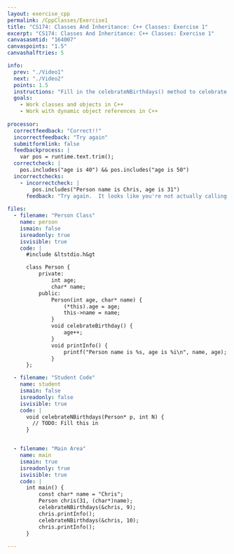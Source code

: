 ```yaml
---
layout: exercise_cpp
permalink: /CppClasses/Exercise1
title: "CS174: Classes And Inheritance: C++ Classes: Exercise 1"
excerpt: "CS174: Classes And Inheritance: C++ Classes: Exercise 1"
canvasasmtid: "164007"
canvaspoints: "1.5"
canvashalftries: 5

info:
  prev: "./Video1"
  next: "./Video2"
  points: 1.5
  instructions: "Fill in the celebrateNBirthdays() method to celebrate some number of birthdays on a particular Person object passed by reference.  Since you're working with a pointer to an object, you should use the arrow notation in a loop to call the celebrateBirthday() method on the object."
  goals:
    - Work classes and objects in C++
    - Work with dynamic object references in C++
    
processor:  
  correctfeedback: "Correct!!" 
  incorrectfeedback: "Try again"
  submitformlink: false
  feedbackprocess: | 
    var pos = runtime.text.trim();
  correctcheck: |
    pos.includes("age is 40") && pos.includes("age is 50")
  incorrectchecks:
    - incorrectcheck: |
        pos.includes("Person name is Chris, age is 31")
      feedback: "Try again.  It looks like you're not actually calling the celebrateBirthdays() method."
 
files:
  - filename: "Person Class"
    name: person
    ismain: false
    isreadonly: true
    isvisible: true
    code: | 
      #include &ltstdio.h&gt

      class Person {
          private:
              int age;
              char* name;
          public:
              Person(int age, char* name) {
                  (*this).age = age;
                  this->name = name;
              }
              void celebrateBirthday() {
                  age++;
              }
              void printInfo() {
                  printf("Person name is %s, age is %i\n", name, age);
              }    
      };

  - filename: "Student Code"
    name: student
    ismain: false
    isreadonly: false
    isvisible: true
    code: | 
      void celebrateNBirthdays(Person* p, int N) {
        // TODO: Fill this in
      }


  - filename: "Main Area"
    name: main
    ismain: true
    isreadonly: true
    isvisible: true
    code: | 
      int main() {
          const char* name = "Chris";
          Person chris(31, (char*)name);
          celebrateNBirthdays(&chris, 9);
          chris.printInfo();
          celebrateNBirthdays(&chris, 10);
          chris.printInfo();
      }
        
---
```

